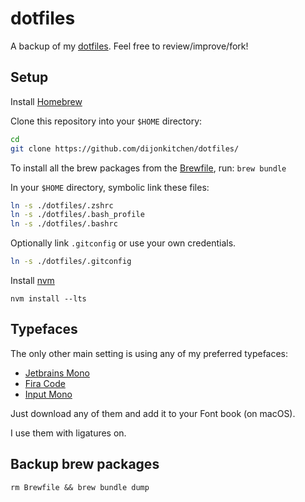 # dotfiles

A backup of my [dotfiles](https://dotfiles.github.io/).
Feel free to review/improve/fork!

## Setup

Install [Homebrew](https://brew.sh/)

Clone this repository into your `$HOME` directory:

```sh
cd
git clone https://github.com/dijonkitchen/dotfiles/
```

To install all the brew packages from the
[Brewfile](https://github.com/Homebrew/homebrew-bundle),
run: `brew bundle`

In your `$HOME` directory,
symbolic link these files:
```sh
ln -s ./dotfiles/.zshrc
ln -s ./dotfiles/.bash_profile
ln -s ./dotfiles/.bashrc
```

Optionally link `.gitconfig`
or use your own credentials.
```sh
ln -s ./dotfiles/.gitconfig
```

Install [nvm](https://github.com/nvm-sh/nvm)

```shell script
nvm install --lts
```

## Typefaces

The only other main setting
is using any of my preferred typefaces:
- [Jetbrains Mono](https://www.jetbrains.com/lp/mono/)
- [Fira Code](https://github.com/tonsky/FiraCode)
- [Input Mono](http://input.fontbureau.com)

Just download any of them
and add it to your Font book (on macOS).

I use them with ligatures on.


## Backup brew packages

`rm Brewfile && brew bundle dump`
